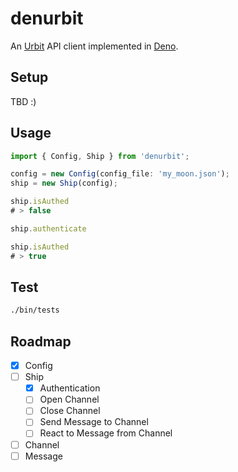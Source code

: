 # denurbit

An [Urbit](https://urbit.org/) API client implemented in [Deno](https://deno.land/).

## Setup

TBD :)

## Usage

```ts
import { Config, Ship } from 'denurbit';

config = new Config(config_file: 'my_moon.json');
ship = new Ship(config);

ship.isAuthed
# > false

ship.authenticate

ship.isAuthed
# > true
```

## Test

```sh
./bin/tests
```

## Roadmap

- [x] Config
- [ ] Ship
  - [x] Authentication
  - [ ] Open Channel
  - [ ] Close Channel
  - [ ] Send Message to Channel
  - [ ] React to Message from Channel
- [ ] Channel
- [ ] Message
